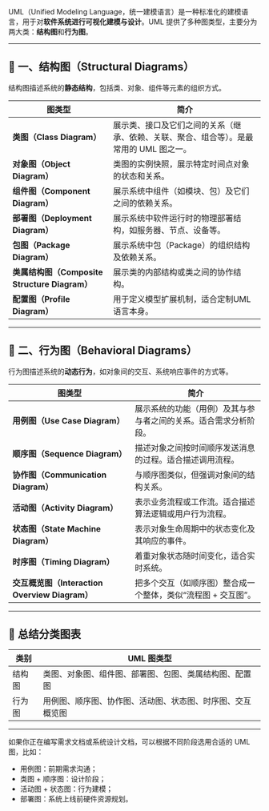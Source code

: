 UML（Unified Modeling Language，统一建模语言）是一种标准化的建模语言，用于对**软件系统进行可视化建模与设计**。UML 提供了多种图类型，主要分为两大类：**结构图**和**行为图**。

------

## 🧱 一、结构图（Structural Diagrams）

结构图描述系统的**静态结构**，包括类、对象、组件等元素的组织方式。



| 图类型                                        | 简介                                                         |
| --------------------------------------------- | ------------------------------------------------------------ |
| **类图（Class Diagram）**                     | 展示类、接口及它们之间的关系（继承、依赖、关联、聚合、组合等）。是最常用的 UML 图之一。 |
| **对象图（Object Diagram）**                  | 类图的实例快照，展示特定时间点对象的状态和关系。             |
| **组件图（Component Diagram）**               | 展示系统中组件（如模块、包）及它们之间的依赖关系。           |
| **部署图（Deployment Diagram）**              | 展示系统中软件运行时的物理部署结构，如服务器、节点、设备等。 |
| **包图（Package Diagram）**                   | 展示系统中包（Package）的组织结构及依赖关系。                |
| **类属结构图（Composite Structure Diagram）** | 展示类的内部结构或类之间的协作结构。                         |
| **配置图（Profile Diagram）**                 | 用于定义模型扩展机制，适合定制UML语言本身。                  |

------

## 🔄 二、行为图（Behavioral Diagrams）

行为图描述系统的**动态行为**，如对象间的交互、系统响应事件的方式等。



| 图类型                                         | 简介                                                         |
| ---------------------------------------------- | ------------------------------------------------------------ |
| **用例图（Use Case Diagram）**                 | 展示系统的功能（用例）及其与参与者之间的关系。适合需求分析阶段。 |
| **顺序图（Sequence Diagram）**                 | 描述对象之间按时间顺序发送消息的过程。适合描述调用流程。     |
| **协作图（Communication Diagram）**            | 与顺序图类似，但强调对象间的结构关系。                       |
| **活动图（Activity Diagram）**                 | 表示业务流程或工作流。适合描述算法逻辑或用户行为流程。       |
| **状态图（State Machine Diagram）**            | 表示对象生命周期中的状态变化及其响应的事件。                 |
| **时序图（Timing Diagram）**                   | 着重对象状态随时间变化，适合实时系统。                       |
| **交互概览图（Interaction Overview Diagram）** | 把多个交互（如顺序图）整合成一个整体，类似“流程图 + 交互图”。 |

------

## 📌 总结分类图表



| 类别   | UML 图类型                                                 |
| ------ | ---------------------------------------------------------- |
| 结构图 | 类图、对象图、组件图、部署图、包图、类属结构图、配置图     |
| 行为图 | 用例图、顺序图、协作图、活动图、状态图、时序图、交互概览图 |

------

如果你正在编写需求文档或系统设计文档，可以根据不同阶段选用合适的 UML 图，比如：

- 用例图：前期需求沟通；
- 类图 + 顺序图：设计阶段；
- 活动图 + 状态图：行为建模；
- 部署图：系统上线前硬件资源规划。